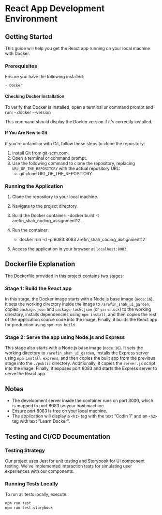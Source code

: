 # React App Development Environment

## Getting Started

This guide will help you get the React app running on your local machine with Docker.

### Prerequisites

Ensure you have the following installed:

    - Docker

#### Checking Docker Installation

To verify that Docker is installed, open a terminal or command prompt and run: - docker --version

This command should display the Docker version if it's correctly installed.

#### If You Are New to Git

If you're unfamiliar with Git, follow these steps to clone the repository:

1. Install Git from [git-scm.com](https://git-scm.com/).
2. Open a terminal or command prompt.
3. Use the following command to clone the repository, replacing `URL_OF_THE_REPOSITORY` with the actual repository URL:
   - git clone URL_OF_THE_REPOSITORY

### Running the Application

1. Clone the repository to your local machine.
2. Navigate to the project directory.
3. Build the Docker container:
   -docker build -t arefin_shah_coding_assignment12 .

4. Run the container:

   - docker run -d -p 8083:8083 arefin_shah_coding_assignment12

5. Access the application in your browser at `localhost:8083`.

## Dockerfile Explanation

The Dockerfile provided in this project contains two stages:

### Stage 1: Build the React app

In this stage, the Docker image starts with a Node.js base image (`node:16`). It sets the working directory inside the image to `/arefin_shah_ui_garden`, copies `package.json` and `package-lock.json` (or `yarn.lock`) to the working directory, installs dependencies using `npm install`, and then copies the rest of the application source code into the image. Finally, it builds the React app for production using `npm run build`.

### Stage 2: Serve the app using Node.js and Express

This stage also starts with a Node.js base image (`node:16`). It sets the working directory to `/arefin_shah_ui_garden`, installs the Express server using `npm install express`, and then copies the built app from the previous stage into the `./public` directory. Additionally, it copies the `server.js` script into the image. Finally, it exposes port 8083 and starts the Express server to serve the React app.

## Notes

- The development server inside the container runs on port 3000, which is mapped to port 8083 on your host machine.
- Ensure port 8083 is free on your local machine.
- The application will display a `<h1>` tag with the text "Codin 1" and an `<h2>` tag with text "Learn Docker".

## Testing and CI/CD Documentation

### Testing Strategy

Our project uses Jest for unit testing and Storybook for UI component testing. We've implemented interaction tests for simulating user experiences with our components.

### Running Tests Locally

To run all tests locally, execute:

```bash
npm run test
npm run test:storybook



